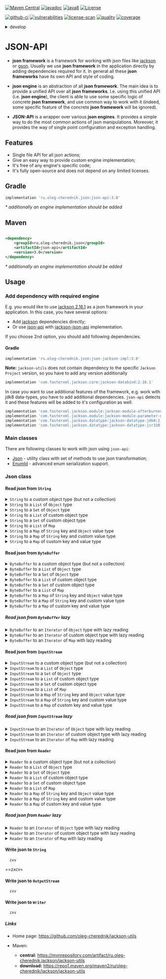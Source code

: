 [![Maven Central](https://maven-badges.herokuapp.com/maven-central/ru.oleg-cherednik.json/json-api/badge.svg)](https://maven-badges.herokuapp.com/maven-central/ru.oleg-cherednik.json/json-api)
[![javadoc](https://javadoc.io/badge2/ru.oleg-cherednik.json/json-api/javadoc.svg)](https://javadoc.io/doc/ru.oleg-cherednik.json/json-api)
[![java8](https://badgen.net/badge/java/8+/blue)](https://badgen.net/)
[![License](https://img.shields.io/badge/License-Apache%202.0-blue.svg)](http://www.apache.org/licenses/LICENSE-2.0.txt)

[![github-ci](https://github.com/oleg-cherednik/json-api/actions/workflows/github-ci.yml/badge.svg?branch=master&event=push)](https://github.com/oleg-cherednik/json-api/actions)
[![vulnerabilities](https://snyk.io/test/github/oleg-cherednik/json-api/badge.svg?targetFile=build.gradle)](https://snyk.io/test/github/oleg-cherednik/json-api?targetFile=build.gradle)
[![license-scan](https://app.fossa.com/api/projects/git%2Bgithub.com%2Foleg-cherednik%2Fjson-api.svg?type=shield)](https://app.fossa.com/projects/git%2Bgithub.com%2Foleg-cherednik%2Fjson-api?ref=badge_shield)
[![quality](https://app.codacy.com/project/badge/Grade/7645235119a749c79dd1bfb22b78dc34?branch=master)](https://app.codacy.com/gh/oleg-cherednik/json-api/dashboard?branch=master)
[![coverage](https://app.codacy.com/project/badge/Coverage/7645235119a749c79dd1bfb22b78dc34?branch=master)](https://app.codacy.com/gh/oleg-cherednik/json-api/coverage/dashboard?branch=master)

<details><summary>develop</summary>

[![github-ci](https://github.com/oleg-cherednik/json-api/actions/workflows/github-ci.yml/badge.svg?branch=develop&event=push)](https://github.com/oleg-cherednik/json-api/actions)
[![quality](https://app.codacy.com/project/badge/Grade/7645235119a749c79dd1bfb22b78dc34?branch=develop)](https://app.codacy.com/gh/oleg-cherednik/json-api/dashboard?branch=develop)
[![coverage](https://app.codacy.com/project/badge/Coverage/7645235119a749c79dd1bfb22b78dc34?branch=develop)](https://app.codacy.com/gh/oleg-cherednik/json-api/coverage/dashboard?branch=develop)

</details>

# JSON-API

*   __json framework__ is a framework for working with json files like
    [jackson](https://github.com/FasterXML/jackson) or
    [gson](https://github.com/google/gson). Usually we use __json framework__
    in the application directly by adding dependencies required for it. In
    general all these __json frameworks__ have its own API and style of coding.

*   __json engine__ is an abstraction of all __json framework__. The main
    idea is to provide a unified API over all __json frameworks__. I.e. using
    this unified API (i.e. __json engine__), the client is able to use some
    specific logic of concrete __json framework__, and use common way to work
    with it (indeed, some specific feature of the concrete __json framework__
    will be ignored).

*   __JSON-API__ is a wrapper over various __json engines__. It provides a
    simple way to do the most common actions of json manipulations. Moreover, it
    provides the way of single point configuration and exception handling.

## Features

*   Single file API for all json actions;
*   Give an easy way to provide custom engine implementation;
*   It's free of any engine's specific code;
*   It's fully open-source and does not depend on any limited licenses.

## Gradle

```groovy
implementation 'ru.oleg-cherednik.json:json-api:3.0'
```

_* additionally an engine implementation should be added_

## Maven

```xml

<dependency>
    <groupId>ru.oleg-cherednik.json</groupId>
    <artifactId>json-api</artifactId>
    <version>3.0</version>
</dependency>
```

_* additionally an engine implementation should be added_

## Usage

### Add dependency with required engine

E.g. you would like to use [jackson 2.16.1](https://github.com/FasterXML/jackson)
as a json framework in your application. In this case, you have several options:

*   Add [jackson](https://github.com/FasterXML/jackson) dependencies directly;
*   Or use [json-api](https://github.com/oleg-cherednik/json-api) with
    [jackson-json-api](https://github.com/oleg-cherednik/json-jackson-impl)
    implementation.

If you choose 2nd option, you should add following dependencies.

#### Gradle

```groovy
implementation 'ru.oleg-cherednik.json:json-jackson-impl:3.0'
```

__Note:__ `jackson-utils` does not contain dependency to the specific
`Jackson Project` version, so you have to add any version additionally

```groovy
implementation 'com.fasterxml.jackson.core:jackson-databind:2.16.1'
```

In case you want to use additional features of the framework, e.g. work with
jdk8 data-types, you have to add additional dependencies. `json-api` detects it
and these features will be added to it's configuration as well.

```groovy
implementation 'com.fasterxml.jackson.module:jackson-module-afterburner:2.16.1'
implementation 'com.fasterxml.jackson.module:jackson-module-parameter-names:2.16.1'
implementation 'com.fasterxml.jackson.datatype:jackson-datatype-jdk8:2.16.1'
implementation 'com.fasterxml.jackson.datatype:jackson-datatype-jsr310:2.16.1'
```

### Main classes

There are following classes to work with json using `json-api`:

*   [Json](#json-class) - utility class with set of methods to use json transformation;
*   [EnumId](#work-with-enum) - advanced enum serialization support.

### Json class

#### Read json from `String`

<details><summary><code>String</code> to a custom object type (but not a collection)</summary>

```java
class Data {

    int intVal;
    String strVal;

    public static void demo() {
        String json = """
                 {
                    "intVal" : 666,
                    "strVal" : "omen"
                 }
                """;
        Data data = Json.readValue(json, Data.class);
    }

}
```

</details>

<details><summary><code>String</code> to a <code>List</code> of <code>Object</code> type</summary>

```java
class Data {

    public static void demo() {
        String json = """
                [
                    {
                        "intVal" : 555,
                        "strVal" : "victory"
                    },
                    {
                        "intVal" : 666,
                        "strVal" : "omen"
                    }
                ]
                """;
        List<Object> res = Json.readList(json);
    }

}
```

</details>

<details><summary><code>String</code> to a <code>Set</code> of <code>Object</code> type</summary>

```java
class Data {

    public static void demo() {
        String json = """
                [
                    {
                        "intVal" : 555,
                        "strVal" : "victory"
                    },
                    {
                        "intVal" : 666,
                        "strVal" : "omen"
                    }
                ]
                """;
        Set<Object> res = Json.readSet(json);
    }

}
```

</details>

<details><summary><code>String</code> to a <code>List</code> of custom object type</summary>

```java
class Data {

    int intVal;
    String strVal;

    public static void demo() {
        String json = """
                [
                    {
                        "intVal" : 555,
                        "strVal" : "victory"
                    },
                    {
                        "intVal" : 666,
                        "strVal" : "omen"
                    }
                ]
                """;
        List<Data> res = Json.readList(json, Data.class);
    }

}
```

</details>

<details><summary><code>String</code> to a <code>Set</code> of custom object type</summary>

```java
class Data {

    int intVal;
    String strVal;

    public static void demo() {
        String json = """
                [
                    {
                        "intVal" : 555,
                        "strVal" : "victory"
                    },
                    {
                        "intVal" : 666,
                        "strVal" : "omen"
                    }
                ]
                """;
        Set<Data> res = Json.readSet(json, Data.class);
    }

}
```

</details>

<details><summary><code>String</code> to a <code>List</code> of <code>Map</code></summary>

```java
class Data {

    int intVal;
    String strVal;

    public static void demo() {
        String json = """
                [
                    {
                        "intVal" : 555,
                        "strVal" : "victory"
                    },
                    {
                        "intVal" : 666,
                        "strVal" : "omen"
                    }
                ]
                """;
        List<Map<String, Object>> res = Json.readListOfMap(json);
    }

}
```

</details>

<details><summary><code>String</code> to a <code>Map</code> of <code>String</code> key and <code>Object</code> value type</summary>

```java
public class Book {

    private String title;
    private ZonedDateTime date;
    private int year;
    private List<String> authors;

    public static void demo() {
        String json = """
                {
                    "one": {
                        "title": "Thinking in Java",
                        "date": "2017-07-23T13:57:14.225Z",
                        "year": 1998,
                        "authors": [
                            "Bruce Eckel"
                        ]
                    },
                    "two": {
                        "title": "Ready for a victory",
                        "date": "2020-07-23T13:57:14.225Z",
                        "year": 2020,
                        "authors": [
                            "Oleg Cherednik"
                        ]
                    }
                }
                """;
        Map<String, Object> res = Json.readMap(json);
    }

}
```

</details>

<details><summary><code>String</code> to a <code>Map</code> of <code>String</code> key and custom value type</summary>

```java
public class Book {

    private String title;
    private ZonedDateTime date;
    private int year;
    private List<String> authors;

    public static void demo() {
        String json = """
                {
                    "one": {
                        "title": "Thinking in Java",
                        "date": "2017-07-23T13:57:14.225Z",
                        "year": 1998,
                        "authors": [
                            "Bruce Eckel"
                        ]
                    },
                    "two": {
                        "title": "Ready for a victory",
                        "date": "2020-07-23T13:57:14.225Z",
                        "year": 2020,
                        "authors": [
                            "Oleg Cherednik"
                        ]
                    }
                }
                """;
        Map<String, Book> res = Json.readMap(json, Book.class);
    }

}
```

</details>

<details><summary><code>String</code> to a <code>Map</code> of custom key and value type</summary>

```java
public class Book {

    private String title;
    private ZonedDateTime date;
    private int year;
    private List<String> authors;

    public static void demo() {
        String json = """
                {
                    "1": {
                        "title": "Thinking in Java",
                        "date": "2017-07-23T13:57:14.225Z",
                        "year": 1998,
                        "authors": [
                            "Bruce Eckel"
                        ]
                    },
                    "2": {
                        "title": "Ready for a victory",
                        "date": "2020-07-23T13:57:14.225Z",
                        "year": 2020,
                        "authors": [
                            "Oleg Cherednik"
                        ]
                    }
                }
                """;
        Map<Integer, Book> res = Json.readMap(json, Integer.class, Book.class);
    }

}
```

</details>

#### Read json from `ByteBuffer`

<details><summary><code>ByteBuffer</code> to a custom object type (but not a collection)</summary>

```java
class Data {

    int intVal;
    String strVal;

    public static void demo() {
        String json = """
                 {
                    "intVal" : 666,
                    "strVal" : "omen"
                 }
                """;
        ByteBuffer buf = ByteBuffer.wrap(json.getBytes(StandardCharsets.UTF_8));
        Data data = Json.readValue(buf, Data.class);
    }

}
```

</details>

<details><summary><code>ByteBuffer</code> to a <code>List</code> of <code>Object</code> type</summary>

```java
class Data {

    public static void demo() {
        String json = """
                [
                    {
                        "intVal" : 555,
                        "strVal" : "victory"
                    },
                    {
                        "intVal" : 666,
                        "strVal" : "omen"
                    }
                ]
                """;
        ByteBuffer buf = ByteBuffer.wrap(json.getBytes(StandardCharsets.UTF_8));
        List<Object> res = Json.readList(buf);
    }

}
```

</details>

<details><summary><code>ByteBuffer</code> to a <code>Set</code> of <code>Object</code> type</summary>

```java
class Data {

    public static void demo() {
        String json = """
                [
                    {
                        "intVal" : 555,
                        "strVal" : "victory"
                    },
                    {
                        "intVal" : 666,
                        "strVal" : "omen"
                    }
                ]
                """;
        ByteBuffer buf = ByteBuffer.wrap(json.getBytes(StandardCharsets.UTF_8));
        Set<Object> res = Json.readSet(buf);
    }

}
```

</details>

<details><summary><code>ByteBuffer</code> to a <code>List</code> of custom object type</summary>

```java
class Data {

    int intVal;
    String strVal;

    public static void demo() {
        String json = """
                [
                    {
                        "intVal" : 555,
                        "strVal" : "victory"
                    },
                    {
                        "intVal" : 666,
                        "strVal" : "omen"
                    }
                ]
                """;
        ByteBuffer buf = ByteBuffer.wrap(json.getBytes(StandardCharsets.UTF_8));
        List<Data> res = Json.readList(buf, Data.class);
    }

}
```

</details>

<details><summary><code>ByteBuffer</code> to a <code>Set</code> of custom object type</summary>

```java
class Data {

    int intVal;
    String strVal;

    public static void demo() {
        String json = """
                [
                    {
                        "intVal" : 555,
                        "strVal" : "victory"
                    },
                    {
                        "intVal" : 666,
                        "strVal" : "omen"
                    }
                ]
                """;
        ByteBuffer buf = ByteBuffer.wrap(json.getBytes(StandardCharsets.UTF_8));
        Set<Data> res = Json.readSet(buf, Data.class);
    }

}
```

</details>

<details><summary><code>ByteBuffer</code> to a <code>List</code> of <code>Map</code></summary>

```java
class Data {

    int intVal;
    String strVal;

    public static void demo() {
        String json = """
                [
                    {
                        "intVal" : 555,
                        "strVal" : "victory"
                    },
                    {
                        "intVal" : 666,
                        "strVal" : "omen"
                    }
                ]
                """;
        ByteBuffer buf = ByteBuffer.wrap(json.getBytes(StandardCharsets.UTF_8));
        List<Map<String, Object>> res = Json.readListOfMap(buf);
    }

}
```

</details>

<details><summary><code>ByteBuffer</code> to a <code>Map</code> of <code>String</code> key and <code>Object</code> value type</summary>

```java
public class Book {

    private String title;
    private ZonedDateTime date;
    private int year;
    private List<String> authors;

    public static void demo() {
        String json = """
                {
                    "one": {
                        "title": "Thinking in Java",
                        "date": "2017-07-23T13:57:14.225Z",
                        "year": 1998,
                        "authors": [
                            "Bruce Eckel"
                        ]
                    },
                    "two": {
                        "title": "Ready for a victory",
                        "date": "2020-07-23T13:57:14.225Z",
                        "year": 2020,
                        "authors": [
                            "Oleg Cherednik"
                        ]
                    }
                }
                """;
        ByteBuffer buf = ByteBuffer.wrap(json.getBytes(StandardCharsets.UTF_8));
        Map<String, Object> res = Json.readMap(buf);
    }

}
```

</details>

<details><summary><code>ByteBuffer</code> to a <code>Map</code> of <code>String</code> key and custom value type</summary>

```java
public class Book {

    private String title;
    private ZonedDateTime date;
    private int year;
    private List<String> authors;

    public static void demo() {
        String json = """
                {
                    "one": {
                        "title": "Thinking in Java",
                        "date": "2017-07-23T13:57:14.225Z",
                        "year": 1998,
                        "authors": [
                            "Bruce Eckel"
                        ]
                    },
                    "two": {
                        "title": "Ready for a victory",
                        "date": "2020-07-23T13:57:14.225Z",
                        "year": 2020,
                        "authors": [
                            "Oleg Cherednik"
                        ]
                    }
                }
                """;
        ByteBuffer buf = ByteBuffer.wrap(json.getBytes(StandardCharsets.UTF_8));
        Map<String, Book> res = Json.readMap(buf, Book.class);
    }

}
```

</details>

<details><summary><code>ByteBuffer</code> to a <code>Map</code> of custom key and value type</summary>

```java
public class Book {

    private String title;
    private ZonedDateTime date;
    private int year;
    private List<String> authors;

    public static void demo() {
        String json = """
                {
                    "1": {
                        "title": "Thinking in Java",
                        "date": "2017-07-23T13:57:14.225Z",
                        "year": 1998,
                        "authors": [
                            "Bruce Eckel"
                        ]
                    },
                    "2": {
                        "title": "Ready for a victory",
                        "date": "2020-07-23T13:57:14.225Z",
                        "year": 2020,
                        "authors": [
                            "Oleg Cherednik"
                        ]
                    }
                }
                """;
        ByteBuffer buf = ByteBuffer.wrap(json.getBytes(StandardCharsets.UTF_8));
        Map<Integer, Book> res = Json.readMap(buf, Integer.class, Book.class);
    }

}
```

</details>

##### Read json from `ByteBuffer` lazy

<details><summary><code>ByteBuffer</code> to an <code>Iterator</code> of <code>Object</code> type with lazy reading</summary>

```java
class Data {

    int intVal;
    String strVal;

    public static void demo() {
        String json = """
                [
                    {
                        "intVal" : 555,
                        "strVal" : "victory"
                    },
                    {
                        "intVal" : 666,
                        "strVal" : "omen"
                    }
                ]
                """;
        ByteBuffer buf = ByteBuffer.wrap(json.getBytes(StandardCharsets.UTF_8));
        Iterator<Object> it = Json.readListLazy(buf);
    }

}
```

</details>

<details><summary><code>ByteBuffer</code> to an <code>Iterator</code> of custom object type with lazy reading</summary>

```java
class Data {

    int intVal;
    String strVal;

    public static void demo() {
        String json = """
                [
                    {
                        "intVal" : 555,
                        "strVal" : "victory"
                    },
                    {
                        "intVal" : 666,
                        "strVal" : "omen"
                    }
                ]
                """;
        ByteBuffer buf = ByteBuffer.wrap(json.getBytes(StandardCharsets.UTF_8));
        Iterator<Data> it = Json.readListLazy(buf, Data.class);
    }

}
```

</details>

<details><summary><code>ByteBuffer</code> to an <code>Iterator</code> of <code>Map</code> with lazy reading</summary>

```java
class Data {

    int intVal;
    String strVal;

    public static void demo() {
        String json = """
                [
                    {
                        "intVal" : 555,
                        "strVal" : "victory"
                    },
                    {
                        "intVal" : 666,
                        "strVal" : "omen"
                    }
                ]
                """;
        ByteBuffer buf = ByteBuffer.wrap(json.getBytes(StandardCharsets.UTF_8));
        Iterator<Map<String, Object>> it = Json.readListOfMapLazy(buf);
    }

}
```

</details>

#### Read json from `InputStream`

<details><summary><code>InputStream</code> to a custom object type (but not a collection)</summary>

```java
class Data {

    int intVal;
    String strVal;

    public static void demo() {
        String json = """
                 {
                    "intVal" : 666,
                    "strVal" : "omen"
                 }
                """;
        InputStream in = new ByteArrayInputStream(json.getBytes());
        Data data = Json.readValue(in, Data.class);
    }

}
```

</details>

<details><summary><code>InputStream</code> to a <code>List</code> of <code>Object</code> type</summary>

```java
class Data {

    public static void demo() {
        String json = """
                [
                    {
                        "intVal" : 555,
                        "strVal" : "victory"
                    },
                    {
                        "intVal" : 666,
                        "strVal" : "omen"
                    }
                ]
                """;
        InputStream in = new ByteArrayInputStream(json.getBytes());
        List<Object> res = Json.readList(in);
    }

}
```

</details>

<details><summary><code>InputStream</code> to a <code>Set</code> of <code>Object</code> type</summary>

```java
class Data {

    public static void demo() {
        String json = """
                [
                    {
                        "intVal" : 555,
                        "strVal" : "victory"
                    },
                    {
                        "intVal" : 666,
                        "strVal" : "omen"
                    }
                ]
                """;
        InputStream in = new ByteArrayInputStream(json.getBytes());
        Set<Object> res = Json.readSet(in);
    }

}
```

</details>

<details><summary><code>InputStream</code> to a <code>List</code> of custom object type</summary>

```java
class Data {

    int intVal;
    String strVal;

    public static void demo() {
        String json = """
                [
                    {
                        "intVal" : 555,
                        "strVal" : "victory"
                    },
                    {
                        "intVal" : 666,
                        "strVal" : "omen"
                    }
                ]
                """;
        InputStream in = new ByteArrayInputStream(json.getBytes());
        List<Data> res = Json.readList(in, Data.class);
    }

}
```

</details>

<details><summary><code>InputStream</code> to a <code>Set</code> of custom object type</summary>

```java
class Data {

    int intVal;
    String strVal;

    public static void demo() {
        String json = """
                [
                    {
                        "intVal" : 555,
                        "strVal" : "victory"
                    },
                    {
                        "intVal" : 666,
                        "strVal" : "omen"
                    }
                ]
                """;
        InputStream in = new ByteArrayInputStream(json.getBytes());
        Set<Data> res = Json.readSet(in, Data.class);
    }

}
```

</details>

<details><summary><code>InputStream</code> to a <code>List</code> of <code>Map</code></summary>

```java
class Data {

    int intVal;
    String strVal;

    public static void demo() {
        String json = """
                [
                    {
                        "intVal" : 555,
                        "strVal" : "victory"
                    },
                    {
                        "intVal" : 666,
                        "strVal" : "omen"
                    }
                ]
                """;
        InputStream in = new ByteArrayInputStream(json.getBytes());
        List<Map<String, Object>> res = Json.readListOfMap(in);
    }

}
```

</details>

<details><summary><code>InputStream</code> to a <code>Map</code> of <code>String</code> key and <code>Object</code> value type</summary>

```java
public class Book {

    private String title;
    private ZonedDateTime date;
    private int year;
    private List<String> authors;

    public static void demo() {
        String json = """
                {
                    "one": {
                        "title": "Thinking in Java",
                        "date": "2017-07-23T13:57:14.225Z",
                        "year": 1998,
                        "authors": [
                            "Bruce Eckel"
                        ]
                    },
                    "two": {
                        "title": "Ready for a victory",
                        "date": "2020-07-23T13:57:14.225Z",
                        "year": 2020,
                        "authors": [
                            "Oleg Cherednik"
                        ]
                    }
                }
                """;
        InputStream in = new ByteArrayInputStream(json.getBytes());
        Map<String, Object> res = Json.readMap(in);
    }

}
```

</details>

<details><summary><code>InputStream</code> to a <code>Map</code> of <code>String</code> key and custom value type</summary>

```java
public class Book {

    private String title;
    private ZonedDateTime date;
    private int year;
    private List<String> authors;

    public static void demo() {
        String json = """
                {
                    "one": {
                        "title": "Thinking in Java",
                        "date": "2017-07-23T13:57:14.225Z",
                        "year": 1998,
                        "authors": [
                            "Bruce Eckel"
                        ]
                    },
                    "two": {
                        "title": "Ready for a victory",
                        "date": "2020-07-23T13:57:14.225Z",
                        "year": 2020,
                        "authors": [
                            "Oleg Cherednik"
                        ]
                    }
                }
                """;
        InputStream in = new ByteArrayInputStream(json.getBytes());
        Map<String, Book> res = Json.readMap(in, Book.class);
    }

}
```

</details>

<details><summary><code>InputStream</code> to a <code>Map</code> of custom key and value type</summary>

```java
public class Book {

    private String title;
    private ZonedDateTime date;
    private int year;
    private List<String> authors;

    public static void demo() {
        String json = """
                {
                    "1": {
                        "title": "Thinking in Java",
                        "date": "2017-07-23T13:57:14.225Z",
                        "year": 1998,
                        "authors": [
                            "Bruce Eckel"
                        ]
                    },
                    "2": {
                        "title": "Ready for a victory",
                        "date": "2020-07-23T13:57:14.225Z",
                        "year": 2020,
                        "authors": [
                            "Oleg Cherednik"
                        ]
                    }
                }
                """;
        InputStream in = new ByteArrayInputStream(json.getBytes());
        Map<Integer, Book> res = Json.readMap(in, Integer.class, Book.class);
    }

}
```

</details>

##### Read json from `InputStream` lazy

<details><summary><code>InputStream</code> to an <code>Iterator</code> of <code>Object</code> type with lazy reading</summary>

```java
class Data {

    int intVal;
    String strVal;

    public static void demo() {
        String json = """
                [
                    {
                        "intVal" : 555,
                        "strVal" : "victory"
                    },
                    {
                        "intVal" : 666,
                        "strVal" : "omen"
                    }
                ]
                """;
        InputStream in = new ByteArrayInputStream(json.getBytes());
        AutoCloseableIterator<Object> it = Json.readListLazy(in);
    }

}
```

</details>


<details><summary><code>InputStream</code> to an <code>Iterator</code> of custom object type with lazy reading</summary>

```java
class Data {

    int intVal;
    String strVal;

    public static void demo() {
        String json = """
                [
                    {
                        "intVal" : 555,
                        "strVal" : "victory"
                    },
                    {
                        "intVal" : 666,
                        "strVal" : "omen"
                    }
                ]
                """;
        InputStream in = new ByteArrayInputStream(json.getBytes());
        AutoCloseableIterator<Data> it = Json.readListLazy(in, Data.class);
    }

}
```

</details>

<details><summary><code>InputStream</code> to an <code>Iterator</code> of <code>Map</code> with lazy reading</summary>

```java
class Data {

    int intVal;
    String strVal;

    public static void demo() {
        String json = """
                [
                    {
                        "intVal" : 555,
                        "strVal" : "victory"
                    },
                    {
                        "intVal" : 666,
                        "strVal" : "omen"
                    }
                ]
                """;
        InputStream in = new ByteArrayInputStream(json.getBytes());
        AutoCloseableIterator<Map<String, Object>> it = Json.readListOfMapLazy(in);
    }

}
```

</details>

#### Read json from `Reader`

<details><summary><code>Reader</code> to a custom object type (but not a collection)</summary>

```java
class Data {

    int intVal;
    String strVal;

    public static void demo() {
        String json = """
                 {
                    "intVal" : 666,
                    "strVal" : "omen"
                 }
                """;
        Reader reader = new ByteArrayInputStream(json.getBytes());
        Data data = Json.readValue(reader, Data.class);
    }

}
```

</details>

<details><summary><code>Reader</code> to a <code>List</code> of <code>Object</code> type</summary>

```java
class Data {

    public static void demo() {
        String json = """
                [
                    {
                        "intVal" : 555,
                        "strVal" : "victory"
                    },
                    {
                        "intVal" : 666,
                        "strVal" : "omen"
                    }
                ]
                """;
        Reader reader = new StringReader(json);
        List<Object> res = Json.readList(reader);
    }

}
```

</details>

<details><summary><code>Reader</code> to a <code>Set</code> of <code>Object</code> type</summary>

```java
class Data {

    public static void demo() {
        String json = """
                [
                    {
                        "intVal" : 555,
                        "strVal" : "victory"
                    },
                    {
                        "intVal" : 666,
                        "strVal" : "omen"
                    }
                ]
                """;
        Reader reader = new StringReader(json);
        Set<Object> res = Json.readSet(reader);
    }

}
```

</details>

<details><summary><code>Reader</code> to a <code>List</code> of custom object type</summary>

```java
class Data {

    int intVal;
    String strVal;

    public static void demo() {
        String json = """
                [
                    {
                        "intVal" : 555,
                        "strVal" : "victory"
                    },
                    {
                        "intVal" : 666,
                        "strVal" : "omen"
                    }
                ]
                """;
        Reader reader = new StringReader(json);
        List<Data> res = Json.readList(reader, Data.class);
    }

}
```

</details>

<details><summary><code>Reader</code> to a <code>Set</code> of custom object type</summary>

```java
class Data {

    int intVal;
    String strVal;

    public static void demo() {
        String json = """
                [
                    {
                        "intVal" : 555,
                        "strVal" : "victory"
                    },
                    {
                        "intVal" : 666,
                        "strVal" : "omen"
                    }
                ]
                """;
        Reader reader = new StringReader(json);
        Set<Data> res = Json.readSet(reader, Data.class);
    }

}
```

</details>

<details><summary><code>Reader</code> to a <code>List</code> of <code>Map</code></summary>

```java
class Data {

    int intVal;
    String strVal;

    public static void demo() {
        String json = """
                [
                    {
                        "intVal" : 555,
                        "strVal" : "victory"
                    },
                    {
                        "intVal" : 666,
                        "strVal" : "omen"
                    }
                ]
                """;
        Reader reader = new StringReader(json);
        List<Map<String, Object>> res = Json.readListOfMap(reader);
    }

}
```

</details>

<details><summary><code>Reader</code> to a <code>Map</code> of <code>String</code> key and <code>Object</code> value type</summary>

```java
public class Book {

    private String title;
    private ZonedDateTime date;
    private int year;
    private List<String> authors;

    public static void demo() {
        String json = """
                {
                    "one": {
                        "title": "Thinking in Java",
                        "date": "2017-07-23T13:57:14.225Z",
                        "year": 1998,
                        "authors": [
                            "Bruce Eckel"
                        ]
                    },
                    "two": {
                        "title": "Ready for a victory",
                        "date": "2020-07-23T13:57:14.225Z",
                        "year": 2020,
                        "authors": [
                            "Oleg Cherednik"
                        ]
                    }
                }
                """;
        Reader reader = new StringReader(json);
        Map<String, Object> res = Json.readMap(reader);
    }

}
```

</details>

<details><summary><code>Reader</code> to a <code>Map</code> of <code>String</code> key and custom value type</summary>

```java
public class Book {

    private String title;
    private ZonedDateTime date;
    private int year;
    private List<String> authors;

    public static void demo() {
        String json = """
                {
                    "one": {
                        "title": "Thinking in Java",
                        "date": "2017-07-23T13:57:14.225Z",
                        "year": 1998,
                        "authors": [
                            "Bruce Eckel"
                        ]
                    },
                    "two": {
                        "title": "Ready for a victory",
                        "date": "2020-07-23T13:57:14.225Z",
                        "year": 2020,
                        "authors": [
                            "Oleg Cherednik"
                        ]
                    }
                }
                """;
        Reader reader = new StringReader(json);
        Map<String, Book> res = Json.readMap(reader, Book.class);
    }

}
```

</details>

<details><summary><code>Reader</code> to a <code>Map</code> of custom key and value type</summary>

```java
public class Book {

    private String title;
    private ZonedDateTime date;
    private int year;
    private List<String> authors;

    public static void demo() {
        String json = """
                {
                    "1": {
                        "title": "Thinking in Java",
                        "date": "2017-07-23T13:57:14.225Z",
                        "year": 1998,
                        "authors": [
                            "Bruce Eckel"
                        ]
                    },
                    "2": {
                        "title": "Ready for a victory",
                        "date": "2020-07-23T13:57:14.225Z",
                        "year": 2020,
                        "authors": [
                            "Oleg Cherednik"
                        ]
                    }
                }
                """;
        Reader reader = new StringReader(json);
        Map<Integer, Book> res = Json.readMap(reader, Integer.class, Book.class);
    }

}
```

</details>

##### Read json from `Reader` lazy

<details><summary><code>Reader</code> to an <code>Iterator</code> of <code>Object</code> type with lazy reading</summary>

```java
class Data {

    int intVal;
    String strVal;

    public static void demo() {
        String json = """
                [
                    {
                        "intVal" : 555,
                        "strVal" : "victory"
                    },
                    {
                        "intVal" : 666,
                        "strVal" : "omen"
                    }
                ]
                """;
        Reader reader = new StringReader(json);
        AutoCloseableIterator<Object> it = Json.readListLazy(reader);
    }

}
```

</details>

<details><summary><code>Reader</code> to an <code>Iterator</code> of custom object type with lazy reading</summary>

```java
class Data {

    int intVal;
    String strVal;

    public static void demo() {
        String json = """
                [
                    {
                        "intVal" : 555,
                        "strVal" : "victory"
                    },
                    {
                        "intVal" : 666,
                        "strVal" : "omen"
                    }
                ]
                """;
        Reader reader = new StringReader(json);
        AutoCloseableIterator<Data> it = Json.readListLazy(reader, Data.class);
    }

}
```

</details>

<details><summary><code>Reader</code> to an <code>Iterator</code> of <code>Map</code> with lazy reading</summary>

```java
class Data {

    int intVal;
    String strVal;

    public static void demo() {
        String json = """
                [
                    {
                        "intVal" : 555,
                        "strVal" : "victory"
                    },
                    {
                        "intVal" : 666,
                        "strVal" : "omen"
                    }
                ]
                """;
        Reader reader = new StringReader(json);
        AutoCloseableIterator<Map<String, Object>> it = Json.readListOfMapLazy(reader);
    }

}
```

</details>

#### Write json to `String`

      zxv
==zxcv=

#### Write json to `OutputStream`

      zxv

#### Write json to `Writer`

      zxv

##### Links

*   Home page: https://github.com/oleg-cherednik/jackson-utils

*   Maven:
    *   __central:__ https://mvnrepository.com/artifact/ru.oleg-cherednik.jackson/jackson-utils
    *   __download:__ https://repo1.maven.org/maven2/ru/oleg-cherednik/jackson/jackson-utils
